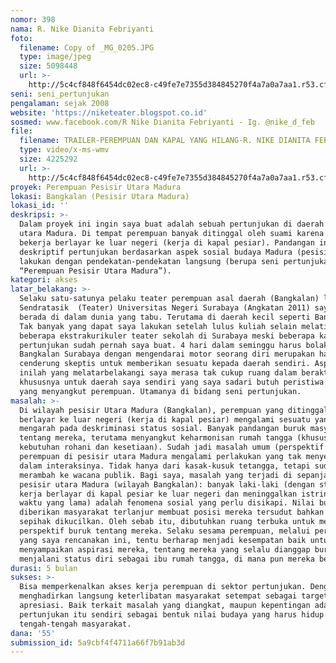 ```yaml
---
nomor: 398
nama: R. Nike Dianita Febriyanti
foto:
  filename: Copy of _MG_0205.JPG
  type: image/jpeg
  size: 5098448
  url: >-
    http://5c4cf848f6454dc02ec8-c49fe7e7355d384845270f4a7a0a7aa1.r53.cf2.rackcdn.com/2e3a6b15-f61b-40a4-868b-01a6f484ce2d/Copy%20of%20_MG_0205.JPG
seni: seni_pertunjukan
pengalaman: sejak 2008
website: 'https://niketeater.blogspot.co.id'
sosmed: www.facebook.com/R Nike Dianita Febriyanti - Ig. @nike_d_feb
file:
  filename: TRAILER-PEREMPUAN DAN KAPAL YANG HILANG-R. NIKE DIANITA FEBRIYANTI.wmv
  type: video/x-ms-wmv
  size: 4225292
  url: >-
    http://5c4cf848f6454dc02ec8-c49fe7e7355d384845270f4a7a0a7aa1.r53.cf2.rackcdn.com/55abb0a8-a210-4d63-afa9-883c54a5d5b3/TRAILER-PEREMPUAN%20DAN%20KAPAL%20YANG%20HILANG-R.%20NIKE%20DIANITA%20FEBRIYANTI.wmv
proyek: Perempuan Pesisir Utara Madura
lokasi: Bangkalan (Pesisir Utara Madura)
lokasi_id: ''
deskripsi: >-
  Dalam proyek ini ingin saya buat adalah sebuah pertunjukan di daerah pesisir
  utara Madura. Di tempat perempuan banyak ditinggal oleh suami karena harus
  bekerja berlayar ke luar negeri (kerja di kapal pesiar). Pandangan ini, secara
  deskriptif pertunjukan berdasarkan aspek sosial budaya Madura (pesisiran) saya
  lakukan dengan pendekatan-pendekatan langsung (berupa seni pertunjukan
  “Perempuan Pesisir Utara Madura”).
kategori: akses
latar_belakang: >-
  Selaku satu-satunya pelaku teater perempuan asal daerah (Bangkalan) lulusan
  Sendratasik  (Teater) Universitas Negeri Surabaya (Angkatan 2011) saya merasa
  berada di dalam dunia yang tabu. Terutama di daerah kecil seperti Bangkalan.
  Tak banyak yang dapat saya lakukan setelah lulus kuliah selain melatih
  beberapa ekstrakurikuler teater sekolah di Surabaya meski beberapa karya
  pertunjukan sudah pernah saya buat. 4 hari dalam seminggu harus bolak-balik
  Bangkalan Surabaya dengan mengendarai motor seorang diri merupakan hal yang
  cenderung skeptis untuk memberikan sesuatu kepada daerah sendiri. Aspek kritis
  inilah yang melatarbelakangi saya merasa tak cukup ruang dalam beraktivitas,
  khususnya untuk daerah saya sendiri yang saya sadari butuh peristiwa budaya
  yang menyangkut perempuan. Utamanya di bidang seni pertunjukan.
masalah: >-
  Di wilayah pesisir Utara Madura (Bangkalan), perempuan yang ditinggal suami
  berlayar ke luar negeri (kerja di kapal pesiar) mengalami sesuatu yang
  mengarah pada deskriminasi status sosial. Banyak pandangan buruk masyarakat
  tentang mereka, terutama menyangkut keharmonisan rumah tangga (khususnya
  kebutuhan rohani dan kesetiaan). Sudah jadi masalah umum (perspektif negatif),
  perempuan di pesisir utara Madura mengalami perlakukan yang tak menyenangkan
  dalam interaksinya. Tidak hanya dari kasak-kusuk tetangga, tetapi sudah
  merambah ke wacana publik. Bagi saya, masalah yang terjadi di sepanjang
  pesisir utara Madura (wilayah Bangkalan): banyak laki-laki (dengan status
  kerja berlayar di kapal pesiar ke luar negeri dan meninggalkan istrinya dalam
  waktu yang lama) adalah fenomena sosial yang perlu disikapi. Nilai buruk yang
  diberikan masyarakat terlanjur membuat posisi mereka tersudut bahkan secara
  sepihak dikucilkan. Oleh sebab itu, dibutuhkan ruang terbuka untuk mengurangi
  perspektif buruk tentang mereka. Selaku sesama perempuan, melalui pertunjukan
  yang saya rencanakan ini, tentu berharap menjadi kesempatan baik untuk
  menyampaikan aspirasi mereka, tentang mereka yang selalu dianggap buruk dalam
  menjalani status diri sebagai ibu rumah tangga, di mana pun mereka berada.
durasi: 5 bulan
sukses: >-
  Bisa memperkenalkan akses kerja perempuan di sektor pertunjukan. Dengan
  menghadirkan langsung keterlibatan masyarakat setempat sebagai target
  apresiasi. Baik terkait masalah yang diangkat, maupun kepentingan adanya
  pertunjukan itu sendiri sebagai bentuk nilai budaya yang harus hidup di
  tengah-tengah masyarakat.
dana: '55'
submission_id: 5a9cbf4f4711a66f7b91ab3d
---
```

